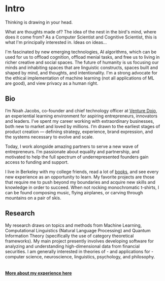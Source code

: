 # Intro

<p class="description">Thinking is drawing in your head.</p>

What are thoughts made of? The idea of the nest in the bird's mind, where does it come from? As a Computer Scientist and Cognitive Scientist, this is what I'm principally interested in. Ideas on ideas...

I'm fascinated by new emerging technologies, AI algorithms, which can be used for us to offload cognition, offload menial tasks, and free us to living in richer creative and social spaces. The future of humanity is us focusing our minds and inhabiting spaces that are linguistic constructs, spaces built and shaped by mind, and thoughts, and intentionality. I'm a strong advocate for the ethical implementation of machine learning (not all applications of ML are good), and view privacy as a human right.

## Bio

I’m Noah Jacobs, co-founder and chief technology officer at <a href="https://venturedojo.com/" target="_blank">Venture Dojo</a>, an experiential learning environment for aspiring entrepreneurs, innovators and leaders. I’ve spent my career working with extraordinary businesses, both new to market and loved by millions. I’m drawn to the earliest stages of product creation — defining strategy, experience, brand expression, and the systems necessary to evolve and scale.

Today, I work alongside amazing partners to serve a new wave of entrepreneurs. I’m passionate about equality and partnership, and motivated to help the full spectrum of underrepresented founders gain access to funding and support.

I live in Berkeley with my college friends, read a lot of <a href="https://www.goodreads.com/user/show/43200223-noah-jacobs" target="_blank">books</a>, and see every new experience as an opportunity to learn. My favorite projects are those that require me to push beyond my boundaries and acquire new skills and knowledge in order to succeed. When not rocking monochromatic t-shirts, I can be found composing music, flying airplanes, or carving through mountains on a pair of skis.

## Research

My research draws on topics and methods from Machine Learning, Computational Linguistics (Natural Language Processing) and Quantum Information Theory (specifically the use of category theoretical frameworks). My main project presently involves developing software for analyzing and understanding high-dimensional data from financial securities. I am generally interested in theories of - and applications for - computer science, neuroscience, linguistics, psychology, and philosophy.
<br><br>

#### [More about my experience here](/about/experience)
